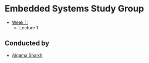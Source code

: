 #  Embedded Systems Study Group

* [Week 1:](week1/Session0.md)
    - Lecture 1


## Conducted by
- [Alqama Shaikh](https://github.com/aPR0T0)
